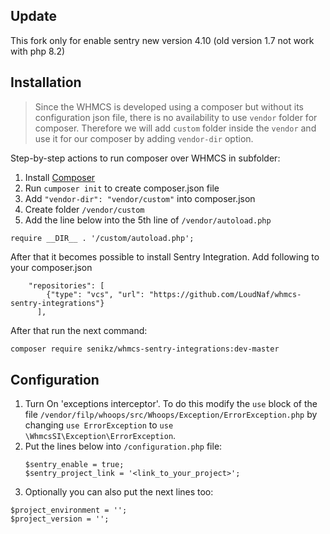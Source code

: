 ## Update
This fork only for enable sentry new version 4.10 (old version 1.7 not work with php 8.2)
## Installation

> Since the WHMCS is developed using a composer but without its configuration json file,
> there is no availability to use `vendor` folder for composer. Therefore we will add `custom` folder
> inside the `vendor` and use it for our composer by adding `vendor-dir` option.


Step-by-step actions to run composer over WHMCS in subfolder:
1. Install [Composer](https://getcomposer.org/)
2. Run `cumposer init` to create composer.json file
3. Add `"vendor-dir": "vendor/custom"` into composer.json
4. Create folder `/vendor/custom`
5. Add the line below into the 5th line of `/vendor/autoload.php`
```
require __DIR__ . '/custom/autoload.php';
```

After that it becomes possible to install Sentry Integration. 
Add following to your composer.json
```
    "repositories": [
        {"type": "vcs", "url": "https://github.com/LoudNaf/whmcs-sentry-integrations"}
      ],
```	  
After that run the next command:

```sh
composer require senikz/whmcs-sentry-integrations:dev-master
```

## Configuration

1. Turn On 'exceptions interceptor'. To do this modify the `use` block of the file `/vendor/filp/whoops/src/Whoops/Exception/ErrorException.php` by changing `use ErrorException` to `use \WhmcsSI\Exception\ErrorException`.
2. Put the lines below into `/configuration.php` file:
	```
	$sentry_enable = true;
	$sentry_project_link = '<link_to_your_project>';
	```
3. Optionally you can also put the next lines too:
```
$project_environment = '';
$project_version = '';
```
